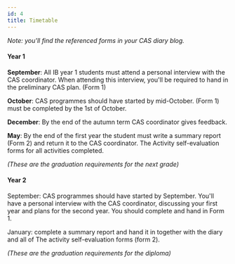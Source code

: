 ```yaml
---
id: 4
title: Timetable
---
```


_Note: you'll find the referenced forms in your CAS diary blog._

#### Year 1

**September**: All IB year 1 students must attend a personal interview with the CAS coordinator. When attending this interview, you'll be required to hand in the preliminary CAS plan. (Form 1)

**October**: CAS programmes should have started by mid-October. (Form 1) must be completed by the 1st of October.

**December**: By the end of the autumn term CAS coordinator gives feedback.

**May**: By the end of the first year the student must write a summary report (Form 2) and return it to the CAS coordinator. The Activity self-evaluation forms for all activities completed.

_(These are the graduation requirements for the next grade)_

#### Year 2

September: CAS programmes should have started by September. You'll have a personal interview with the CAS coordinator, discussing your first year and plans for the second year. You should complete and hand in Form 1.

January: complete a summary report and hand it in together with the diary and all of The activity self-evaluation forms (form 2).

_(These are the graduation requirements for the diploma)_
